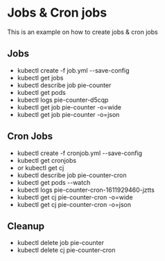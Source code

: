 # Jobs & Cron jobs
This is an example on how to create jobs & cron jobs

## Jobs
- kubectl create -f job.yml --save-config
- kubectl get jobs
- kubectl describe job pie-counter
- kubectl get pods
- kubectl logs pie-counter-d5cqp
- kubectl get job pie-counter -o=wide
- kubectl get job pie-counter -o=json

## Cron Jobs
- kubectl create -f cronjob.yml --save-config
- kubectl get cronjobs
- or  kubectl get cj
- kubectl describe job pie-counter-cron
- kubectl get pods --watch
- kubectl logs pie-counter-cron-1611929460-jztts
- kubectl get cj pie-counter-cron -o=wide
- kubectl get cj pie-counter-cron -o=json

## Cleanup
- kubectl delete job pie-counter
- kubectl delete cj pie-counter-cron
